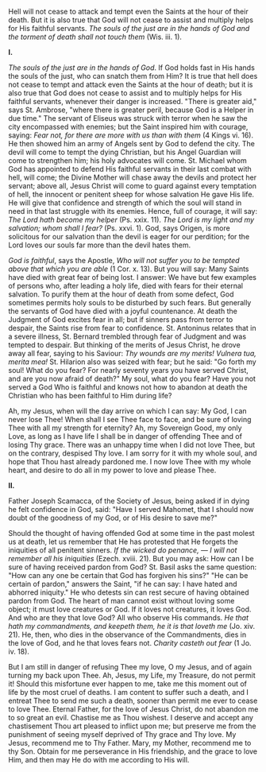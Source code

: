 
Hell will not cease to attack and tempt even the Saints at the hour of their death. But it is also true that God will not cease to assist and multiply helps for His faithful servants. *The souls of the just are in the hands of God and the torment of death shall not touch them* (Wis. iii. 1).

**I\.**

*The souls of the just are in the hands of God*. If God holds fast in His hands the souls of the just, who can snatch them from Him? It is true that hell does not cease to tempt and attack even the Saints at the hour of death; but it is also true that God does not cease to assist and to multiply helps for His faithful servants, whenever their danger is increased. \"There is greater aid,\" says St. Ambrose, \"where there is greater peril, because God is a Helper in due time.\" The servant of Eliseus was struck with terror when he saw the city encompassed with enemies; but the Saint inspired him with courage, saying: *Fear not, for there are more with us than with them* (4 Kings vi. 16). He then showed him an army of Angels sent by God to defend the city. The devil will come to tempt the dying Christian, but his Angel Guardian will come to strengthen him; his holy advocates will come. St. Michael whom God has appointed to defend His faithful servants in their last combat with hell, will come; the Divine Mother will chase away the devils and protect her servant; above all, Jesus Christ will come to guard against every temptation of hell, the innocent or penitent sheep for whose salvation He gave His life. He will give that confidence and strength of which the soul will stand in need in that last struggle with its enemies. Hence, full of courage, it will say: *The Lord hath become my helper* (Ps. xxix. 11). *The Lord is my light and my salvation; whom shall I fear?* (Ps. xxvi. 1). God, says Origen, is more solicitous for our salvation than the devil is eager for our perdition; for the Lord loves our souls far more than the devil hates them.

*God is faithful*, says the Apostle, *Who will not suffer you to be tempted above that which you are able* (1 Cor. x. 13). But you will say: Many Saints have died with great fear of being lost. I answer: We have but few examples of persons who, after leading a holy life, died with fears for their eternal salvation. To purify them at the hour of death from some defect, God sometimes permits holy souls to be disturbed by such fears. But generally the servants of God have died with a joyful countenance. At death the Judgment of God excites fear in all; but if sinners pass from terror to despair, the Saints rise from fear to confidence. St. Antoninus relates that in a severe illness, St. Bernard trembled through fear of Judgment and was tempted to despair. But thinking of the merits of Jesus Christ, he drove away all fear, saying to his Saviour: *Thy wounds are my merits! Vulnera tua, merita mea!* St. Hilarion also was seized with fear; but he said: \"Go forth my soul! What do you fear? For nearly seventy years you have served Christ, and are you now afraid of death?\" My soul, what do you fear? Have you not served a God Who is faithful and knows not how to abandon at death the Christian who has been faithful to Him during life?

Ah, my Jesus, when will the day arrive on which I can say: My God, I can never lose Thee! When shall I see Thee face to face, and be sure of loving Thee with all my strength for eternity? Ah, my Sovereign Good, my only Love, as long as I have life I shall be in danger of offending Thee and of losing Thy grace. There was an unhappy time when I did not love Thee, but on the contrary, despised Thy love. I am sorry for it with my whole soul, and hope that Thou hast already pardoned me. I now love Thee with my whole heart, and desire to do all in my power to love and please Thee.

**II\.**

Father Joseph Scamacca, of the Society of Jesus, being asked if in dying he felt confidence in God, said: \"Have I served Mahomet, that I should now doubt of the goodness of my God, or of His desire to save me?\"

Should the thought of having offended God at some time in the past molest us at death, let us remember that He has protested that He forgets the iniquities of all penitent sinners. *If the wicked do penance, — I will not remember all his iniquities* (Ezech. xviii. 21). But you may ask: How can I be sure of having received pardon from God? St. Basil asks the same question: \"How can any one be certain that God has forgiven his sins?\" \"He can be certain of pardon,\" answers the Saint, \"if he can say: I have hated and abhorred iniquity.\" He who detests sin can rest secure of having obtained pardon from God. The heart of man cannot exist without loving some object; it must love creatures or God. If it loves not creatures, it loves God. And who are they that love God? All who observe His commands. *He that hath my commandments, and keepeth them, he it is that loveth me* (Jo. xiv. 21). He, then, who dies in the observance of the Commandments, dies in the love of God, and he that loves fears not. *Charity casteth out fear* (1 Jo. iv. 18).

But I am still in danger of refusing Thee my love, O my Jesus, and of again turning my back upon Thee. Ah, Jesus, my Life, my Treasure, do not permit it! Should this misfortune ever happen to me, take me this moment out of life by the most cruel of deaths. I am content to suffer such a death, and I entreat Thee to send me such a death, sooner than permit me ever to cease to love Thee. Eternal Father, for the love of Jesus Christ, do not abandon me to so great an evil. Chastise me as Thou wishest. I deserve and accept any chastisement Thou art pleased to inflict upon me; but preserve me from the punishment of seeing myself deprived of Thy grace and Thy love. My Jesus, recommend me to Thy Father. Mary, my Mother, recommend me to thy Son. Obtain for me perseverance in His friendship, and the grace to love Him, and then may He do with me according to His will.

